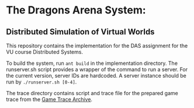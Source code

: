 # The Dragons Arena System:
## Distributed Simulation of Virtual Worlds

This repository contains the implementation for the DAS assignment for the VU course Distributed Systems.

To build the system, run `ant build` in the implementation directory. The runserver.sh script provides a wrapper of the command to run a server. For the current version, server IDs are hardcoded. A server instance should be run by `./runserver.sh [0-4]`.

The trace directory contains script and trace file for the prepared game trace from the [Game Trace Archive][1].

[1]: http://dx.doi.org/10.1109/NetGames.2012.6404027
